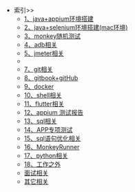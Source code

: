 <!-- 左侧导航栏 -->

* 索引>> <!-- (README.md) -->
    * [1、java+appium环境搭建](content/java+appium)
    * [2、java+selenium环境搭建(mac环境)](content/java+selenium)
    * [3、monkey随机测试](content/monkey)
    * [4、adb相关](content/adb)
    * [5、jmeter相关](content/jmeter)
    * <!-- * [6、mysql+navicat相关](content/mysql)-->
    * [7、git相关](content/git)
    <!-- * [8、Hugo+GitHub Pages搭建(Mac环境)](content/Hugo+GitHub) -->
    * [8、gitbook+gitHub ](content/gitbook)
    * [9、docker](content/docker)
    * [10、shell相关](content/shell)
    * [11、flutter相关](content/flutter)
    * [12、appium 测试报告](content/result)
    * [13、sql相关](content/sql)
    * [14、APP专项测试](content/APPZX)
    * [15、sql语句优化相关](content/sqlYH)
    * [16、MonkeyRunner](content/monkeyRunner)
    * [17、python相关](content/python)
    * [18、工作之外](content/tiwai)
    *  [面试相关](content/ms)
    * [其它相关](content/other)

